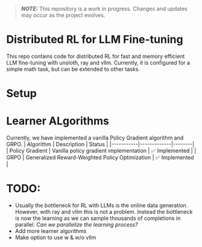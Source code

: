 > **_NOTE:_**  This repository is a work in progress. Changes and updates may occur as the project evolves.


# Distributed RL for LLM Fine-tuning

This repo contains code for distributed RL for fast and memory efficient LLM fine-tuning with unsloth, ray and vllm. 
Currently, it is configured for a simple math task, but can be extended to other tasks. 

# Setup



# Learner ALgorithms
Currently, we have implemented a vanilla Policy Gradient algorithm and GRPO.
| Algorithm | Description | Status |
|-----------|-------------|--------|
| Policy Gradient | Vanilla policy gradient implementation | ✅ Implemented |
| GRPO | Generalized Reward-Weighted Policy Optimization | ✅ Implemented |

# TODO:
- Usually the bottleneck for RL with LLMs is the online data generation. However, with ray and vllm this is not a problem. Instead the bottleneck is now the learning as we can sample thousands of completions in parallel. *Can we parallelize the learning process?*
- Add more learner algorithms
- Make option to use w & w/o vllm